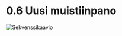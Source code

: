 # 0.6 Uusi muistiinpano

![Sekvenssikaavio](https://github.com/nina20126/Learning/assets/77397102/661843f3-07ee-4355-a012-154eb206f2de)
